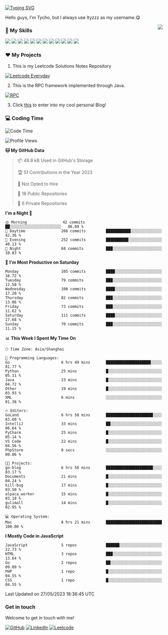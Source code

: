 [![Typing SVG](https://readme-typing-svg.herokuapp.com?size=25&duration=2500&color=8C43EA&vCenter=true&width=200&height=40&lines=Hi+there+%F0%9F%91%8B%F0%9F%8F%BB;I'm+ltyzzz)](https://git.io/typing-svg)

Hello guys, I'm Tycho, but I always use ltyzzz as my username.😋

<a href="#">
  <img align="right" src="https://github-readme-stats.vercel.app/api?username=ltyzzzxxx&count_private=true&show_icons=true&bg_color=15,f2f7fd,E0EAFC" />
</a>

### 🌟 **My Skills**  

![](https://img.shields.io/badge/-Java-4C7491?style=flat-square&logo=java&logoColor=fff)
![](https://img.shields.io/badge/-Spring-5FB832?style=flat-square&logo=Spring&logoColor=fff)
![](https://img.shields.io/badge/-Python-3e74a2?style=flat-square&logo=Python&logoColor=fff)
![](https://img.shields.io/badge/-Go-77BBE2?style=flat-square&logo=Go&logoColor=fff)
![](https://img.shields.io/badge/-Node.js-339933?style=flat-square&logo=Node.js&logoColor=fff)
![](https://img.shields.io/badge/-Vue-4fc08d?style=flat-square&logo=Vue.js&logoColor=fff)
![](https://img.shields.io/badge/-React-2d98ce?style=flat-square&logo=React&logoColor=fff)
![](https://img.shields.io/badge/-Docker-2496ED?style=flat-square&logo=Docker&logoColor=fff)
![](https://img.shields.io/badge/-Linux-000000?style=flat-square&logo=Linux&logoColor=fff)
![](https://img.shields.io/badge/-MySQL-4479A1?style=flat-square&logo=MySQL&logoColor=fff)
![](https://img.shields.io/badge/-Redis-DC382D?style=flat-square&logo=Redis&logoColor=fff)
![](https://img.shields.io/badge/-Git-E84E31?style=flat-square&logo=Git&logoColor=fff)

### ❤️ My Projects

1. This is my Leetcode Solutions Notes Repository

[![Leetcode Everyday](https://github-readme-stats.vercel.app/api/pin?username=ltyzzzxxx&repo=Leetcode-Everyday&theme=transparent&bg_color=15,f2f7fd,E0EAFC)](https://github.com/ltyzzzxxx/Leetcode-Everyday)

2. This is the RPC framework implemented through Java. 

[![RPC](https://github-readme-stats.vercel.app/api/pin?username=ltyzzzxxx&repo=ltyzzz-rpc&theme=transparent&bg_color=15,f2f7fd,E0EAFC)](https://github.com/ltyzzzxxx/ltyzzz-rpc)

3. Click [this](https://ltyzzzxxx.github.io/) to enter into my cool personal Blog!

### 💻 Coding Time

<!--START_SECTION:waka-->
![Code Time](http://img.shields.io/badge/Code%20Time-8%20hrs%2021%20mins-blue)

![Profile Views](http://img.shields.io/badge/Profile%20Views-93-blue)

**🐱 My GitHub Data** 

> 📦 48.8 kB Used in GitHub's Storage 
 > 
> 🏆 51 Contributions in the Year 2023
 > 
> 🚫 Not Opted to Hire
 > 
> 📜 18 Public Repositories 
 > 
> 🔑 6 Private Repositories 
 > 
**I'm a Night 🦉** 

```text
🌞 Morning                42 commits          ██░░░░░░░░░░░░░░░░░░░░░░░   06.69 % 
🌆 Daytime                266 commits         ███████████░░░░░░░░░░░░░░   42.36 % 
🌃 Evening                252 commits         ██████████░░░░░░░░░░░░░░░   40.13 % 
🌙 Night                  68 commits          ███░░░░░░░░░░░░░░░░░░░░░░   10.83 % 
```
📅 **I'm Most Productive on Saturday** 

```text
Monday                   105 commits         ████░░░░░░░░░░░░░░░░░░░░░   16.72 % 
Tuesday                  79 commits          ███░░░░░░░░░░░░░░░░░░░░░░   12.58 % 
Wednesday                108 commits         ████░░░░░░░░░░░░░░░░░░░░░   17.20 % 
Thursday                 82 commits          ███░░░░░░░░░░░░░░░░░░░░░░   13.06 % 
Friday                   73 commits          ███░░░░░░░░░░░░░░░░░░░░░░   11.62 % 
Saturday                 111 commits         ████░░░░░░░░░░░░░░░░░░░░░   17.68 % 
Sunday                   70 commits          ███░░░░░░░░░░░░░░░░░░░░░░   11.15 % 
```


📊 **This Week I Spent My Time On** 

```text
🕑︎ Time Zone: Asia/Shanghai

💬 Programming Languages: 
Go                       6 hrs 49 mins       ████████████████████░░░░░   81.77 % 
Python                   25 mins             █░░░░░░░░░░░░░░░░░░░░░░░░   05.11 % 
Java                     23 mins             █░░░░░░░░░░░░░░░░░░░░░░░░   04.72 % 
Other                    19 mins             █░░░░░░░░░░░░░░░░░░░░░░░░   03.93 % 
XML                      6 mins              ░░░░░░░░░░░░░░░░░░░░░░░░░   01.38 % 

🔥 Editors: 
GoLand                   6 hrs 58 mins       █████████████████████░░░░   83.60 % 
IntelliJ                 33 mins             ██░░░░░░░░░░░░░░░░░░░░░░░   06.64 % 
PyCharm                  25 mins             █░░░░░░░░░░░░░░░░░░░░░░░░   05.14 % 
VS Code                  22 mins             █░░░░░░░░░░░░░░░░░░░░░░░░   04.56 % 
PhpStorm                 0 secs              ░░░░░░░░░░░░░░░░░░░░░░░░░   00.06 % 

🐱‍💻 Projects: 
go-blog                  6 hrs 56 mins       █████████████████████░░░░   83.17 % 
Documents                21 mins             █░░░░░░░░░░░░░░░░░░░░░░░░   04.24 % 
kill-bug                 17 mins             █░░░░░░░░░░░░░░░░░░░░░░░░   03.50 % 
alpaca_worker            15 mins             █░░░░░░░░░░░░░░░░░░░░░░░░   03.18 % 
gulimall                 14 mins             █░░░░░░░░░░░░░░░░░░░░░░░░   02.95 % 

💻 Operating System: 
Mac                      8 hrs 21 mins       █████████████████████████   100.00 % 
```

**I Mostly Code in JavaScript** 

```text
JavaScript               5 repos             ██████░░░░░░░░░░░░░░░░░░░   22.73 % 
HTML                     3 repos             ███░░░░░░░░░░░░░░░░░░░░░░   13.64 % 
Go                       2 repos             ██░░░░░░░░░░░░░░░░░░░░░░░   09.09 % 
PHP                      1 repo              █░░░░░░░░░░░░░░░░░░░░░░░░   04.55 % 
CSS                      1 repo              █░░░░░░░░░░░░░░░░░░░░░░░░   04.55 % 
```




 Last Updated on 27/05/2023 18:36:45 UTC
<!--END_SECTION:waka-->

### Get in touch

Welcome to get in touch with me!

[![GitHub](https://img.shields.io/badge/GitHub-grey?logo=github)](https://github.com/ltyzzzxxx)
[![LinkedIn](https://img.shields.io/badge/LinkedIn-blue?logo=linkedin)](https://www.linkedin.com/in/tianyu-li-7068b8248/)
[![Leetcode](https://img.shields.io/badge/Leetcode-yellow?logo=leetcode)](https://leetcode.cn/u/ltyzzz/)

